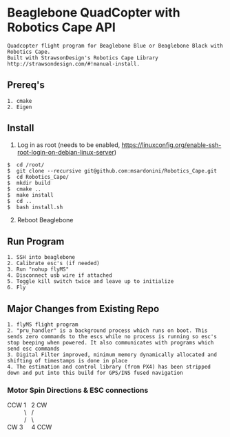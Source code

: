 # Beaglebone QuadCopter with Robotics Cape API
	Quadcopter flight program for Beaglebone Blue or Beaglebone Black with Robotics Cape. 
	Built with StrawsonDesign's Robotics Cape Library http://strawsondesign.com/#!manual-install.
	

## Prereq's

	1. cmake
	2. Eigen

## Install

1. Log in as root (needs to be enabled, https://linuxconfig.org/enable-ssh-root-login-on-debian-linux-server)
  ```
$  cd /root/ 
$  git clone --recursive git@github.com:msardonini/Robotics_Cape.git
$  cd Robotics_Cape/
$  mkdir build
$  cmake ..
$  make install
$  cd ..
$  bash install.sh
```
2. Reboot Beaglebone

## Run Program
	1. SSH into beaglebone
	2. Calibrate esc's (if needed)
	3. Run "nohup flyMS"
	4. Disconnect usb wire if attached
	5. Toggle kill switch twice and leave up to initialize
	6. Fly


## Major Changes from Existing Repo
	1. flyMS flight program
	2. "pru_handler" is a background process which runs on boot. This sends zero commands to the escs while no process is running so esc's stop beeping when powered. It also communicates with programs which send esc commands 
	3. Digital Filter improved, minimum memory dynamically allocated and shifting of timestamps is done in place
	4. The estimation and control library (from PX4) has been stripped down and put into this build for GPS/INS fused navigation

### Motor Spin Directions & ESC connections  

  CCW 1	&nbsp;  2 CW			<br />
&nbsp;&nbsp;&nbsp;&nbsp;&nbsp;&nbsp;&nbsp;&nbsp;&nbsp; \ &nbsp; /	<br />
&nbsp;&nbsp;&nbsp;&nbsp;&nbsp;&nbsp;&nbsp;&nbsp;&nbsp; / &nbsp; \  	<br />
 CW 3 &nbsp; &nbsp;	   4 CCW		<br />
	





